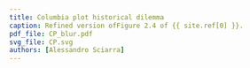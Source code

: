 ```yaml
---
title: Columbia plot historical dilemma
caption: Refined version ofFigure 2.4 of {{ site.ref[0] }}.
pdf_file: CP_blur.pdf
svg_file: CP.svg
authors: [Alessandro Sciarra]
---
```

